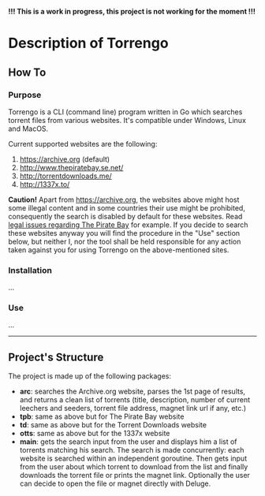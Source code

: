 **!!! This is a work in progress, this project is not working for the moment !!!**

# Description of Torrengo

## How To

### Purpose

Torrengo is a CLI (command line) program written in Go which searches torrent files from various websites. It's compatible under Windows, Linux and MacOS.

Current supported websites are the following:

1. <https://archive.org> (default)
1. <http://www.thepiratebay.se.net/>
1. <http://torrentdownloads.me/>
1. <http://1337x.to/>

**Caution!** Apart from <https://archive.org>, the websites above might host some illegal content and in some countries their use might be prohibited, consequently the search is disabled by default for these websites. Read [legal issues regarding The Pirate Bay](https://en.wikipedia.org/wiki/The_Pirate_Bay#Legal_issues) for example. If you decide to search these websites anyway you will find the procedure in the "Use" section below, but neither I, nor the tool shall be held responsible for any action taken against you for using Torrengo on the above-mentioned sites.

### Installation

...

### Use

...

-------------------------------

## Project's Structure

The project is made up of the following packages:

* **arc**: searches the Archive.org website, parses the 1st page of results, and returns a clean list of torrents (title, description, number of current leechers and seeders, torrent file address, magnet link url if any, etc.)
* **tpb**: same as above but for The Pirate Bay website 
* **td**: same as above but for the Torrent Downloads website
* **otts**: same as above but for the 1337x website
* **main**: gets the search input from the user and displays him a list of torrents matching his search. The search is made concurrently: each website is searched within an independent goroutine. Then gets input from the user about which torrent to download from the list and finally downloads the torrent file or prints the magnet link. Optionally the user can decide to open the file or magnet directly with Deluge.
